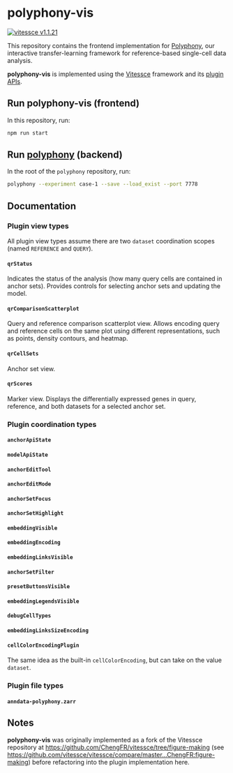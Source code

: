 # polyphony-vis

[![vitessce v1.1.21](https://img.shields.io/badge/vitessce-v1.1.21-49a5b7)](https://www.npmjs.com/package/vitessce/v/1.1.21)

This repository contains the frontend implementation for [Polyphony](https://github.com/scPolyphony/polyphony), our interactive transfer-learning framework for reference-based single-cell data analysis.

__polyphony-vis__ is implemented using the [Vitessce](http://vitessce.io) framework and its [plugin APIs](http://vitessce.io/docs/dev-plugins).

## Run polyphony-vis (frontend)

In this repository, run:

```sh
npm run start
```

## Run [polyphony](https://github.com/scPolyphony/polyphony) (backend)

In the root of the `polyphony` repository, run:

```sh
polyphony --experiment case-1 --save --load_exist --port 7778
```

## Documentation

### Plugin view types

All plugin view types assume there are two `dataset` coordination scopes (named `REFERENCE` and `QUERY`).

#### `qrStatus`

Indicates the status of the analysis (how many query cells are contained in anchor sets).
Provides controls for selecting anchor sets and updating the model.

#### `qrComparisonScatterplot`

Query and reference comparison scatterplot view.
Allows encoding query and reference cells on the same plot using different representations, such as points, density contours, and heatmap.

#### `qrCellSets`

Anchor set view.

#### `qrScores`

Marker view. Displays the differentially expressed genes in query, reference, and both datasets for a selected anchor set.


### Plugin coordination types

#### `anchorApiState`

#### `modelApiState`

#### `anchorEditTool`

#### `anchorEditMode`

#### `anchorSetFocus`

#### `anchorSetHighlight`

#### `embeddingVisible`

#### `embeddingEncoding`

#### `embeddingLinksVisible`

#### `anchorSetFilter`

#### `presetButtonsVisible`

#### `embeddingLegendsVisible`

#### `debugCellTypes`

#### `embeddingLinksSizeEncoding`

#### `cellColorEncodingPlugin`

The same idea as the built-in `cellColorEncoding`, but can take on the value `dataset`.

### Plugin file types

#### `anndata-polyphony.zarr`

## Notes

__polyphony-vis__ was originally implemented as a fork of the Vitessce repository at https://github.com/ChengFR/vitessce/tree/figure-making (see https://github.com/vitessce/vitessce/compare/master...ChengFR:figure-making) before refactoring into the plugin implementation here.